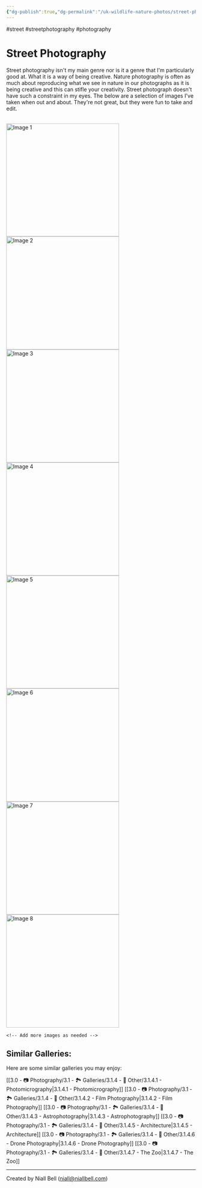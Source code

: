 ```yaml
---
{"dg-publish":true,"dg-permalink":"/uk-wildlife-nature-photos/street-photography/","permalink":"/uk-wildlife-nature-photos/street-photography/","title":"Street Photography","hide":true,"tags":["photography","streetphotography"],"noteIcon":null,"created":"2024-04-17T21:13:47.000+01:00","updated":"2024-05-12T22:02:10.000+01:00"}
---
```


#street #streetphotography #photography 
# Street Photography

Street photography isn't my main genre nor is it a genre that I'm particularly good at. What it is a way of being creative. Nature photography is often as much about reproducing what we see in nature in our photographs as it is being creative and this can stifle your creativity. Street photograph doesn't have such a constraint in my eyes. The below are a selection of images I've taken when out and about. They're not great, but they were fun to take and edit.


<br>
<div class="gallery">
    <a href="https://i.imgur.com/7eKn5qJ.jpeg" data-fancybox="gallery">
        <img src="https://i.imgur.com/7eKn5qJ.jpeg" alt="Image 1" width="300">
    </a>
    <a href="https://i.imgur.com/WSyh7lo.jpeg" data-fancybox="gallery">
        <img src="https://i.imgur.com/WSyh7lo.jpeg" alt="Image 2" width="300">
    </a>
    <a href="https://i.imgur.com/8NI4i7L.jpeg" data-fancybox="gallery">
        <img src="https://i.imgur.com/8NI4i7L.jpeg" alt="Image 3" width="300">
    </a>
    <a href="https://i.imgur.com/8P7VKtM.jpeg" data-fancybox="gallery">
        <img src="https://i.imgur.com/8P7VKtM.jpeg" alt="Image 4" width="300">
    </a>
    <a href="https://i.imgur.com/GRmUryA.jpeg" data-fancybox="gallery">
        <img src="https://i.imgur.com/GRmUryA.jpeg" alt="Image 5" width="300">
    </a>
    <a href="https://i.imgur.com/hlCt6lr.jpeg" data-fancybox="gallery">
        <img src="https://i.imgur.com/hlCt6lr.jpeg" alt="Image 6" width="300">
    </a>
    <a href="https://i.imgur.com/zyV7S5Z.jpeg" data-fancybox="gallery">
        <img src="https://i.imgur.com/zyV7S5Z.jpeg" alt="Image 7" width="300">
    </a>
    <a href="https://i.imgur.com/qDChCTX.jpeg" data-fancybox="gallery">
        <img src="https://i.imgur.com/qDChCTX.jpeg" alt="Image 8" width="300">
    </a>

    <!-- Add more images as needed -->
</div>


## Similar Galleries:

Here are some similar galleries you may enjoy:

[[3.0 - 📷 Photography/3.1 - 🏞️ Galleries/3.1.4 - 🚀 Other/3.1.4.1 - Photomicrography\|3.1.4.1 - Photomicrography]]
[[3.0 - 📷 Photography/3.1 - 🏞️ Galleries/3.1.4 - 🚀 Other/3.1.4.2 - Film Photography\|3.1.4.2 - Film Photography]]
[[3.0 - 📷 Photography/3.1 - 🏞️ Galleries/3.1.4 - 🚀 Other/3.1.4.3 - Astrophotography\|3.1.4.3 - Astrophotography]]
[[3.0 - 📷 Photography/3.1 - 🏞️ Galleries/3.1.4 - 🚀 Other/3.1.4.5 - Architecture\|3.1.4.5 - Architecture]]
[[3.0 - 📷 Photography/3.1 - 🏞️ Galleries/3.1.4 - 🚀 Other/3.1.4.6 - Drone Photography\|3.1.4.6 - Drone Photography]]
[[3.0 - 📷 Photography/3.1 - 🏞️ Galleries/3.1.4 - 🚀 Other/3.1.4.7 - The Zoo\|3.1.4.7 - The Zoo]]



---
Created by Niall Bell (niall@niallbell.com)